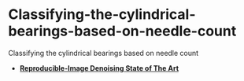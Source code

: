 # Classifying-the-cylindrical-bearings-based-on-needle-count
Classifying the cylindrical bearings based on needle count

* **[Reproducible-Image Denoising State of The Art](https://github.com/wenbihan/reproducible-image-denoising-state-of-the-art)**
